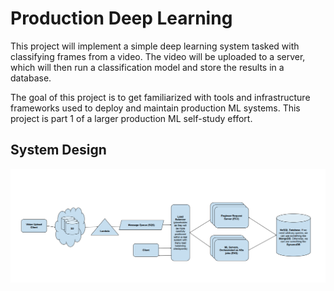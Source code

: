 # Production Deep Learning 

This project will implement a simple deep learning system tasked with classifying frames from a video. The video will be uploaded to a server, which will then run a classification model and store the results in a database. 

The goal of this project is to get familiarized with tools and infrastructure frameworks used to deploy and maintain production ML systems. This project is part 1 of a larger production ML self-study effort. 

## System Design 

![System Architecture Diagram](sys_design.png)

